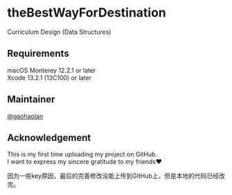 # theBestWayForDestination

Curriculum Design (Data Structures)

## Requirements

macOS Monterey 12.2.1 or later  
Xcode 13.2.1 (13C100) or later

## Maintainer

[@gaohaolan](https://github.com/gaohaolan)

## Acknowledgement

This is my first time uploading my project on GitHub.  
I want to express my sincere gratitude to my friends❤️

因为一些key原因，最后的完善修改没能上传到GitHub上，但是本地的代码已经改完。
